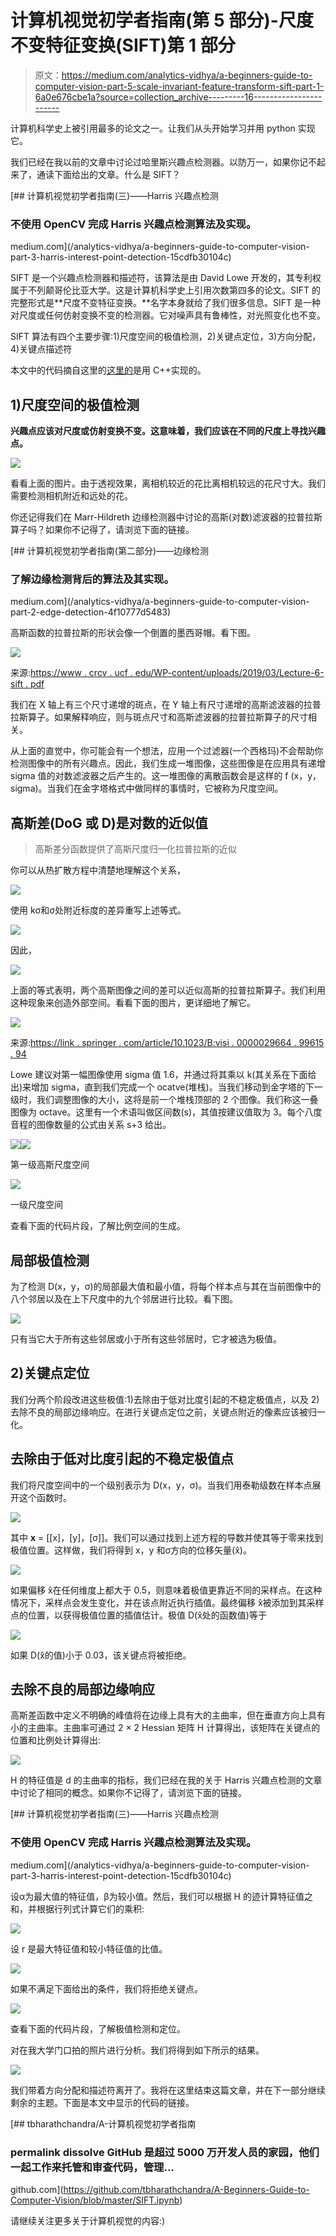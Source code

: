 # 计算机视觉初学者指南(第 5 部分)-尺度不变特征变换(SIFT)第 1 部分

> 原文：<https://medium.com/analytics-vidhya/a-beginners-guide-to-computer-vision-part-5-scale-invariant-feature-transform-sift-part-1-6a0e676cbe1a?source=collection_archive---------16----------------------->

计算机科学史上被引用最多的论文之一。让我们从头开始学习并用 python 实现它。

我们已经在我以前的文章中讨论过哈里斯兴趣点检测器。以防万一，如果你记不起来了，通读下面给出的文章。什么是 SIFT？

[](/analytics-vidhya/a-beginners-guide-to-computer-vision-part-3-harris-interest-point-detection-15cdfb30104c) [## 计算机视觉初学者指南(三)——Harris 兴趣点检测

### 不使用 OpenCV 完成 Harris 兴趣点检测算法及实现。

medium.com](/analytics-vidhya/a-beginners-guide-to-computer-vision-part-3-harris-interest-point-detection-15cdfb30104c) 

SIFT 是一个兴趣点检测器和描述符，该算法是由 David Lowe 开发的，其专利权属于不列颠哥伦比亚大学。这是计算机科学史上引用次数第四多的论文。SIFT 的完整形式是**尺度不变特征变换。**名字本身就给了我们很多信息。SIFT 是一种对尺度或任何仿射变换不变的检测器。它对噪声具有鲁棒性，对光照变化也不变。

SIFT 算法有四个主要步骤:1)尺度空间的极值检测，2)关键点定位，3)方向分配，4)关键点描述符

本文中的代码摘自这里的[这里的](https://github.com/robwhess/opensift)是用 C++实现的。

## 1)尺度空间的极值检测

**兴趣点应该对尺度或仿射变换不变。这意味着，我们应该在不同的尺度上寻找兴趣点。**

![](img/1d13270a795b295b6fb8c27124f45dd1.png)

看看上面的图片。由于透视效果，离相机较近的花比离相机较远的花尺寸大。我们需要检测相机附近和远处的花。

你还记得我们在 Marr-Hildreth 边缘检测器中讨论的高斯(对数)滤波器的拉普拉斯算子吗？如果你不记得了，请浏览下面的链接。

[](/analytics-vidhya/a-beginners-guide-to-computer-vision-part-2-edge-detection-4f10777d5483) [## 计算机视觉初学者指南(第二部分)——边缘检测

### 了解边缘检测背后的算法及其实现。

medium.com](/analytics-vidhya/a-beginners-guide-to-computer-vision-part-2-edge-detection-4f10777d5483) 

高斯函数的拉普拉斯的形状会像一个倒置的墨西哥帽。看下图。

![](img/09faab1417b35e7b01d1bb7d3dc07355.png)

来源:[https://www . crcv . ucf . edu/WP-content/uploads/2019/03/Lecture-6-sift . pdf](https://www.crcv.ucf.edu/wp-content/uploads/2019/03/Lecture-6-SIFT.pdf)

我们在 X 轴上有三个尺寸递增的斑点，在 Y 轴上有尺寸递增的高斯滤波器的拉普拉斯算子。如果解释响应，则与斑点尺寸和高斯滤波器的拉普拉斯算子的尺寸相关。

从上面的直觉中，你可能会有一个想法，应用一个过滤器(一个西格玛)不会帮助你检测图像中的所有兴趣点。因此，我们生成一堆图像，这些图像是在应用具有递增 sigma 值的对数滤波器之后产生的。这一堆图像的离散函数会是这样的 f (x，y，sigma)。当我们在金字塔格式中做同样的事情时，它被称为尺度空间。

## 高斯差(DoG 或 D)是对数的近似值

> 高斯差分函数提供了高斯尺度归一化拉普拉斯的近似

你可以从热扩散方程中清楚地理解这个关系，

![](img/7320766640d156533b2e63f8e34f47a8.png)

使用 kσ和σ处附近标度的差异重写上述等式。

![](img/16784bb92c0599db543f947e5965075e.png)

因此，

![](img/96ed56a3b627d0e4a49ebfaae37ed079.png)

上面的等式表明，两个高斯图像之间的差可以近似高斯的拉普拉斯算子。我们利用这种现象来创造外部空间。看看下面的图片，更详细地了解它。

![](img/1588a2e06ec26d90405d0f59f5e5bde9.png)

来源:[https://link . springer . com/article/10.1023/B:visi . 0000029664 . 99615 . 94](https://link.springer.com/article/10.1023/B:VISI.0000029664.99615.94)

Lowe 建议对第一幅图像使用 sigma 值 1.6，并通过将其乘以 k(其关系在下面给出)来增加 sigma，直到我们完成一个 ocatve(堆栈)。当我们移动到金字塔的下一级时，我们调整图像的大小，这将是前一个堆栈顶部的 2 个图像。我们称这一叠图像为 octave。这里有一个术语叫做区间数(s)，其值按建议值取为 3。每个八度音程的图像数量的公式由关系 s+3 给出。

![](img/cbc83f17e63357c0a7efcdafd219c5f0.png)![](img/790f58d57fbc55a1a64adfceda61ad77.png)

第一级高斯尺度空间

![](img/35d6950c714f806deb7f1385a5d24867.png)

一级尺度空间

查看下面的代码片段，了解比例空间的生成。

## 局部极值检测

为了检测 D(x，y，σ)的局部最大值和最小值，将每个样本点与其在当前图像中的八个邻居以及在上下尺度中的九个邻居进行比较。看下图。

![](img/a1398d66c6fb720545ea8a89e01ed540.png)

只有当它大于所有这些邻居或小于所有这些邻居时，它才被选为极值。

## 2)关键点定位

我们分两个阶段改进这些极值:1)去除由于低对比度引起的不稳定极值点，以及 2)去除不良的局部边缘响应。在进行关键点定位之前，关键点附近的像素应该被归一化。

## 去除由于低对比度引起的不稳定极值点

我们将尺度空间中的一个级别表示为 D(x，y，σ)。当我们用泰勒级数在样本点展开这个函数时。

![](img/65e29eed9f37bf259c49e090289040ee.png)

其中 **x** = [[x]，[y]，[σ]]。我们可以通过找到上述方程的导数并使其等于零来找到极值位置。这样做，我们将得到 x，y 和σ方向的位移矢量(x̂)。

![](img/5b0bac567f5ea1b563912ce6f158f494.png)

如果偏移 x̂在任何维度上都大于 0.5，则意味着极值更靠近不同的采样点。在这种情况下，采样点会发生变化，并在该点附近执行插值。最终偏移 x̂被添加到其采样点的位置，以获得极值位置的插值估计。极值 D(x̂处的函数值)等于

![](img/c15c4fa57d93be25b43c7380e38a0b2f.png)

如果 D(x̂的值)小于 0.03，该关键点将被拒绝。

## 去除不良的局部边缘响应

高斯差函数中定义不明确的峰值将在边缘上具有大的主曲率，但在垂直方向上具有小的主曲率。主曲率可通过 2 × 2 Hessian 矩阵 H 计算得出，该矩阵在关键点的位置和比例处计算得出:

![](img/0bbd0e627efe0927b01509f960f4ada0.png)

H 的特征值是 d 的主曲率的指标，我们已经在我的关于 Harris 兴趣点检测的文章中讨论了相同的概念。如果你不记得了，请浏览下面的链接。

[](/analytics-vidhya/a-beginners-guide-to-computer-vision-part-3-harris-interest-point-detection-15cdfb30104c) [## 计算机视觉初学者指南(三)——Harris 兴趣点检测

### 不使用 OpenCV 完成 Harris 兴趣点检测算法及实现。

medium.com](/analytics-vidhya/a-beginners-guide-to-computer-vision-part-3-harris-interest-point-detection-15cdfb30104c) 

设α为最大值的特征值，β为较小值。然后，我们可以根据 H 的迹计算特征值之和，并根据行列式计算它们的乘积:

![](img/5ba8d537888c6b6e0de6fb05c98f3a33.png)

设 r 是最大特征值和较小特征值的比值。

![](img/b6cbe643b998144515eeeec54b661215.png)

如果不满足下面给出的条件，我们将拒绝关键点。

![](img/6162a262c7fdf679a66771ab63a1ab6d.png)

查看下面的代码片段，了解极值检测和定位。

对在我大学门口拍的照片进行分析。我们将得到如下所示的结果。

![](img/82f10008a6981b527a4c9de594eba70c.png)

我们带着方向分配和描述符离开了。我将在这里结束这篇文章，并在下一部分继续剩余的主题。下面是本文中显示的代码的链接。

[](https://github.com/tbharathchandra/A-Beginners-Guide-to-Computer-Vision/blob/master/SIFT.ipynb) [## tbharathchandra/A-计算机视觉初学者指南

### permalink dissolve GitHub 是超过 5000 万开发人员的家园，他们一起工作来托管和审查代码，管理…

github.com](https://github.com/tbharathchandra/A-Beginners-Guide-to-Computer-Vision/blob/master/SIFT.ipynb) 

请继续关注更多关于计算机视觉的内容:)